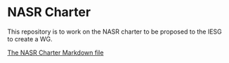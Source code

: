 # NASR Charter

This repository is to work on the NASR charter to be proposed to the IESG to create a WG.

[The NASR Charter Markdown file](nasr-charter.md)
